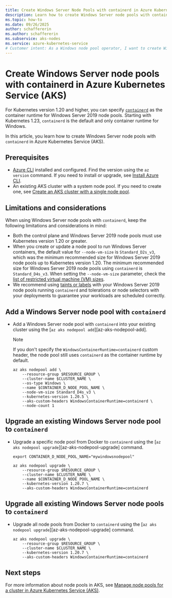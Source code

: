 ```yaml
---
title: Create Windows Server Node Pools with containerd in Azure Kubernetes Service (AKS)
description: Learn how to create Windows Server node pools with containerd in Azure Kubernetes Service (AKS).
ms.topic: how-to
ms.date: 09/26/2025
author: schaffererin
ms.author: schaffererin
ms.subservice: aks-nodes
ms.service: azure-kubernetes-service
# Customer intent: As a Windows node pool operator, I want to create Windows Server node pools with containerd in AKS to leverage the benefits of containerd as the container runtime.
---
```


# Create Windows Server node pools with containerd in Azure Kubernetes Service (AKS)

For Kubernetes version 1.20 and higher, you can specify [`containerd`](https://containerd.io/) as the container runtime for Windows Server 2019 node pools. Starting with Kubernetes 1.23, `containerd` is the default and only container runtime for Windows.

In this article, you learn how to create Windows Server node pools with `containerd` in Azure Kubernetes Service (AKS).

## Prerequisites

- [Azure CLI](/cli/azure/install-azure-cli) installed and configured. Find the version using the `az version` command. If you need to install or upgrade, see [Install Azure CLI](/cli/azure/install-azure-cli).
- An existing AKS cluster with a system node pool. If you need to create one, see [Create an AKS cluster with a single node pool](./create-node-pools.md#create-an-aks-cluster-with-a-single-node-pool-using-the-azure-cli).

## Limitations and considerations

When using Windows Server node pools with `containerd`, keep the following limitations and considerations in mind:

- Both the control plane and Windows Server 2019 node pools must use Kubernetes version 1.20 or greater.
- When you create or update a node pool to run Windows Server containers, the default value for `--node-vm-size` is `Standard_D2s_v3`, which was the minimum recommended size for Windows Server 2019 node pools up to Kubernetes version 1.20. The minimum recommended size for Windows Server 2019 node pools using `containerd` is `Standard_D4s_v3`. When setting the `--node-vm-size` parameter, check the [list of restricted virtual machine (VM) sizes](/azure/virtual-machines/sizes/overview).
- We recommend using [taints or labels](./manage-node-pools.md#set-node-pool-taints) with your Windows Server 2019 node pools running `containerd` and tolerations or node selectors with your deployments to guarantee your workloads are scheduled correctly.

## Add a Windows Server node pool with `containerd`

- Add a Windows Server node pool with `containerd` into your existing cluster using the [`az aks nodepool add`][az-aks-nodepool-add].

    > [!NOTE]
    > If you don't specify the `WindowsContainerRuntime=containerd` custom header, the node pool still uses `containerd` as the container runtime by default.

    ```azurecli-interactive
    az aks nodepool add \
        --resource-group $RESOURCE_GROUP \
        --cluster-name $CLUSTER_NAME \
        --os-type Windows \
        --name $CONTAINER_D_NODE_POOL_NAME \
        --node-vm-size Standard_D4s_v3 \
        --kubernetes-version 1.20.5 \
        --aks-custom-headers WindowsContainerRuntime=containerd \
        --node-count 1
    ```

## Upgrade an existing Windows Server node pool to `containerd`

- Upgrade a specific node pool from Docker to `containerd` using the [`az aks nodepool upgrade`][az-aks-nodepool-upgrade] command.

    ```azurecli-interactive
    export CONTAINER_D_NODE_POOL_NAME="mywindowsnodepool"
    
    az aks nodepool upgrade \
        --resource-group $RESOURCE_GROUP \
        --cluster-name $CLUSTER_NAME \
        --name $CONTAINER_D_NODE_POOL_NAME \
        --kubernetes-version 1.20.7 \
        --aks-custom-headers WindowsContainerRuntime=containerd
    ```

## Upgrade all existing Windows Server node pools to `containerd`

- Upgrade all node pools from Docker to `containerd` using the [`az aks nodepool upgrade`][az-aks-nodepool-upgrade] command.

    ```azurecli-interactive
    az aks nodepool upgrade \
        --resource-group $RESOURCE_GROUP \
        --cluster-name $CLUSTER_NAME \
        --kubernetes-version 1.20.7 \
        --aks-custom-headers WindowsContainerRuntime=containerd
    ```

## Next steps

For more information about node pools in AKS, see [Manage node pools for a cluster in Azure Kubernetes Service (AKS)](./manage-node-pools.md).
